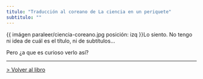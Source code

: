 ```yaml
---
titulo: "Traducción al coreano de La ciencia en un periquete"
subtitulo: ""
---
```

{{ imágen paraleer/ciencia-coreano.jpg posición: izq }}Lo siento. No tengo ni
idea de cuál es el título, ni de subtítulos…

Pero ¿a que es curioso verlo así?

* * *

[> Volver al libro](http:/mislibros/periquete)

